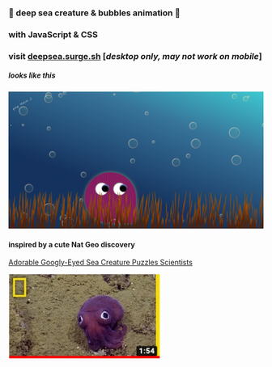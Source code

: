 ### 🐙 deep sea creature & bubbles animation 🌊

### with JavaScript & CSS

### visit [deepsea.surge.sh](https://deepsea.surge.sh/)  [***desktop only, may not work on mobile***]

##### looks like this

<img src="screenshot.png" width="600">

#### inspired by a cute Nat Geo discovery

[Adorable Googly-Eyed Sea Creature Puzzles Scientists](https://youtu.be/lLKaXshILBY)

<img src="creature.png" width="300">
